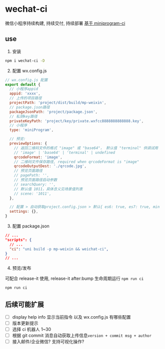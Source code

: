 # wechat-ci

微信小程序持续构建, 持续交付, 持续部署
[基于 miniprogram-ci](https://www.npmjs.com/package/miniprogram-ci)

## use

1. 安装

```bash
npm i wechat-ci -D
```

2. 配置 wx.config.js

```js
// wx.config.js 配置
export default {
  // 小程序appid
  appid: 'xxxx',
  // 上传的项目路径
  projectPath: 'project/dist/build/mp-weixin',
  // package.json路径
  packageJsonPath: 'project/package.json',
  // 私钥key路径
  privateKeyPath: 'project/key/private.wxfcc8888888888888.key',
  // 小程序
  type: 'miniProgram',

  // 预览:
  previewOptions: {
    // 返回二维码文件的格式 "image" 或 "base64"， 默认值 "terminal" 供调试用
    // 'image' | 'base64' | 'terminal' | undefined
    qrcodeFormat: 'image',
    // 二维码文件保存路径, required when qrcodeFormat is "image"
    qrcodeOutputDest: './qrcode.jpg',
    // 预览页面路径
    // pagePath: '',
    // 预览页面路径启动参数
    // searchQuery: '',
    // 默认值 1011，具体含义见场景值列表
    // scene: '1011',
  },

  // 配置 > 自动获取project.config.json > 默认{ es6: true, es7: true, minify: true, ignoreUploadUnusedFiles: true }
  settings: {},
}
```

3. 配置 package.json

```json
// ...
"scripts": {
  // ...
  "ci": "uni build -p mp-weixin && weichat-ci",
}
// ...
```

4. 预览/发布

可配合 release-it 使用, release-it after:bump 生命周期运行 `npm run ci`

```bash
npm run ci
```

## 后续可能扩展

- [ ] display help info 显示当前指令 以及 wx.config.js 有哪些配置
- [ ] 版本更新提示
- [ ] 选择 ci 机器人 1~30
- [ ] 根据 git commit 消息自动获取上传信息`version + commit msg + author`
- [ ] 接入邮件/企业微信? 支持可视化操作?
